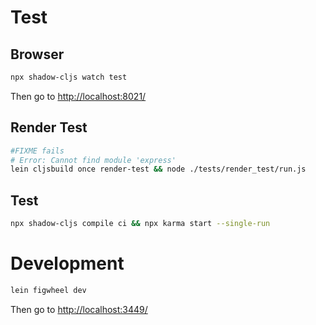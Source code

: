 # Test

## Browser

```sh
npx shadow-cljs watch test
````

Then go to <http://localhost:8021/>

## Render Test

```sh
#FIXME fails
# Error: Cannot find module 'express'
lein cljsbuild once render-test && node ./tests/render_test/run.js
```

## Test

```sh
npx shadow-cljs compile ci && npx karma start --single-run
```

# Development

```sh
lein figwheel dev
```

Then go to <http://localhost:3449/>
